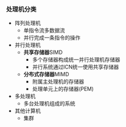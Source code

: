 ### 处理机分类
  + 阵列处理机
    + 单指令流多数据流
    + 并行完成一条指令的操作
  + 并行处理机
    + **共享存储器**SIMD
      + 多个存储器构成统一并行处理机存储器
      + 并行系统通过ICN统一使用共享存储器
    + **分布式存储器**MIMD
      + 附属主处理机的存储器
      + 处理单元上的存储器(PEM)
  + 多处理机
    + 多台处理机组成的系统
  + 其他计算机
    + 集群
    
